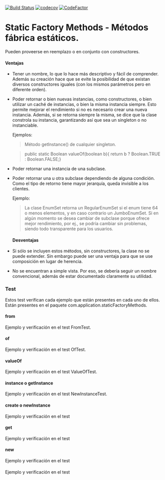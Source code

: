 [![Build Status](https://travis-ci.org/lucas-gio/static-factory-methods.svg?branch=master)](https://travis-ci.org/lucas-gio/static-factory-methods)
[![codecov](https://codecov.io/gh/lucas-gio/static-factory-methods/branch/master/graph/badge.svg)](https://codecov.io/gh/lucas-gio/static-factory-methods)
[![CodeFactor](https://www.codefactor.io/repository/github/lucas-gio/static-factory-methods/badge)](https://www.codefactor.io/repository/github/lucas-gio/static-factory-methods)

# Static Factory Methods - Métodos fábrica estáticos.
Pueden proveerse en reemplazo o en conjunto con constructores.

#### Ventajas
* Tener un nombre, lo que lo hace más descriptivo y fácil de comprender. Además su creación hace que se evite la posibilidad de que existan diversos constructores iguales (con los mismos parámetros pero en diferente orden).

* Poder retornar o bien nuevas instancias, como constructores, o bien utilizar un caché de instancias, o bien la misma instancia siempre. Esto permite mejorar el rendimiento si no es necesario crear una nueva instancia. Además, si se retorna siempre la misma, se dice que la clase constrola su instancia, garantizando así que sea un singleton o no instanciable.

    Ejemplos:
    > Método getInstance() de cualquier singleton.

    > public static Boolean valueOf(boolean b){ return b ? Boolean.TRUE : Boolean.FALSE;}

* Poder retornar una instancia de una subclase.
* Poder retornar una u otra subclase dependiendo de alguna condición. Como el tipo de retorno tiene mayor jerarquía, queda invisible a los clientes.

    Ejemplo:
    > La clase EnumSet retorna un RegularEnumSet si el enum tiene 64 o menos elementos, y en caso contrario un JumboEnumSet. Si en algún momento se desea cambiar de subclase porque ofrece mejor rendimiento, por ej., se podría cambiar sin problemas, siendo todo transparente para los usuarios.
    
    #### Desventajas
* Si sólo se incluyen estos métodos, sin constructores, la clase no se puede extender. Sin embargo puede ser una ventaja para que se use composición en lugar de herencia.

* No se encuentran a simple vista. Por eso, se debería seguir un nombre convencional, además de estar documentado claramente su utilidad.

### Test
Estos test verifican cada ejemplo que están presentes en cada uno de ellos. Están presentes en el paquete com.application.staticFactoryMethods.

#### from
Ejemplo y verificación en el test FromTest.

#### of
Ejemplo y verificación en el test OfTest.

#### valueOf
Ejemplo y verificación en el test ValueOfTest.

#### instance o getInstance
Ejemplo y verificación en el test NewInstanceTest.

#### create o newInstance
Ejemplo y verificación en el test 

#### get<type>
Ejemplo y verificación en el test 
    
#### new<type>
Ejemplo y verificación en el test 
    
#### <type>
Ejemplo y verificación en el test 
